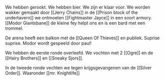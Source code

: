 We hebben gerookt. We hebben bier. We zijn er klaar voor. We worden wakker gemaakt door [[Jerry Chains]] in de [[Prison block of the undertavern]] we ontmoeten [[Fightmaster Jayce]] in een soort armory. [[Modor Giantsbane]] de kleine fey helpt ons en is een bard met een trommel.

De arena heeft een balkon met de [[Queen Of Thieves]] en publiek. Suprise suprise. Modor wordt gespeeld door paul!


We hebben de eerste ronde overleefd. We vochten met 2 [[Ogre]] en de [[Hairy Brothers]] en [[Sneaky Sjors]].

In de tweede ronde vechten we tegen krijgsgevangenen van de [[Silver Order]]. Waaronder [[mr. Knightlife]]